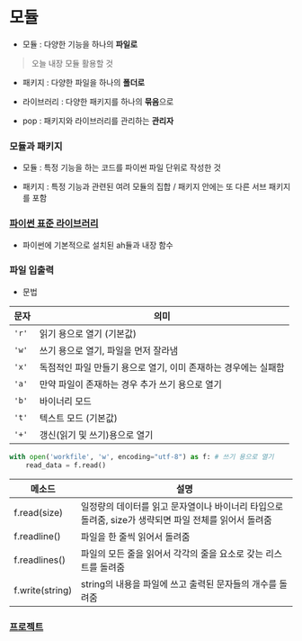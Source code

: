 # 모듈

- 모듈 : 다양한 기능을 하나의 **파일로**

> 오늘 내장 모듈 활용할 것

- 패키지 : 다양한 파일을 하나의 **폴더로**

- 라이브러리 : 다양한 패키지를 하나의 **묶음**으로

- pop : 패키지와 라이브러리를 관리하는 **관리자**



### 모듈과 패키지

- 모듈 : 특정 기능을 하는 코드를 파이썬 파일 단위로 작성한 것

- 패키지 : 특정 기능과 관련된 여려 모듈의 집합 / 패키지 안에는 또 다른 서브 패키지를 포함



### [파이썬 표준 라이브러리](https://docs.python.org/ko/3/library/index.html)

- 파이썬에 기본적으로 설치된 ah듈과 내장 함수



### 파일 입출력

- 문법

| 문자  | 의미                                                         |
| ----- | ------------------------------------------------------------ |
| `'r'` | 읽기 용으로 열기 (기본값)                                    |
| `'w'` | 쓰기 용으로 열기, 파일을 먼저 잘라냄                         |
| `'x'` | 독점적인 파일 만들기 용으로 열기, 이미 존재하는 경우에는 실패함 |
| `'a'` | 만약 파일이 존재하는 경우 추가 쓰기 용으로 열기              |
| `'b'` | 바이너리 모드                                                |
| `'t'` | 텍스트 모드 (기본값)                                         |
| `'+'` | 갱신(읽기 및 쓰기)용으로 열기                                |

```python
with open('workfile', 'w', encoding="utf-8") as f: # 쓰기 용으로 열기
    read_data = f.read()
```



| 메소드          | 설명                                                         |
| --------------- | ------------------------------------------------------------ |
| f.read(size)    | 일정량의 데이터를 읽고 문자열이나 바이너리 타입으로 돌려줌, size가 생략되면 파일 전체를 읽어서 돌려줌 |
| f.readline()    | 파일을 한 줄씩 읽어서 돌려줌                                 |
| f.readlines()   | 파일의 모든 줄을 읽어서 각각의 줄을 요소로 갖는 리스트를 돌려줌 |
| f.write(string) | string의 내용을 파일에 쓰고 출력된 문자들의 개수를 돌려줌    |



### [프로젝트](./project/이상욱)

